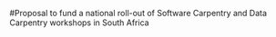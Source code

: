 #Proposal to fund a national roll-out of Software Carpentry and Data Carpentry workshops in South Africa

